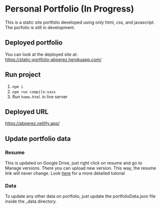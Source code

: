 # Personal Portfolio (In Progress)

This is a static site portfolio developed using only html, css, and javascript. The porfolio is still in development.

## Deployed portfolio
You can look at the deployed site at:\
https://static-portfolio-abperez.herokuapp.com/

## Run project

1. `npm i`
2. `npm run compile:sass`
3. Run `home.html` in live server

## Deployed URL

https://abperez.netlify.app/

## Update portfolio data

### Resume
This is updated on Google Drive, just right click on resume and go to Manage versions. There you can upload new version. This way, the resume link will never change.
Look [here](https://sao.hsu.edu.hk/faq/how-to-update-files-in-google-drive-without-changing-the-shared-link/) for a more detailed tutorial 

### Data
To update any other data on portfolio, just update the portfolioData.json file inside the _data directory.